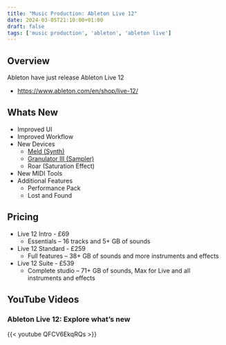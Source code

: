 ```yaml
---
title: "Music Production: Ableton Live 12"
date: 2024-03-05T21:10:00+01:00
draft: false
tags: ['music production', 'ableton', 'ableton live']
---
```


## Overview
Ableton have just release Ableton Live 12
- https://www.ableton.com/en/shop/live-12/

## Whats New
- Improved UI
- Improved Workflow
- New Devices
  - [Meld (Synth)](https://www.ableton.com/en/blog/meld-a-look-at-live-12s-new-bi-timbral-synth/)
  - [Granulator III (Sampler)](https://www.ableton.com/en/packs/granulator-iii/)
  - Roar (Saturation Effect)
- New MIDI Tools
- Additional Features
  - Performance Pack
  - Lost and Found

## Pricing
- Live 12 Intro - £69
  - Essentials – 16 tracks and 5+ GB of sounds
- Live 12 Standard - £259
  - Full features – 38+ GB of sounds and more instruments and effects
- Live 12 Suite - £539
  - Complete studio – 71+ GB of sounds, Max for Live and all instruments and effects

## YouTube Videos

### Ableton Live 12: Explore what’s new
{{< youtube QFCV6EkqRQs >}}
